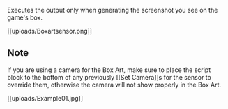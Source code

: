 Executes the output only when generating the screenshot you see on the game's box.

[[uploads/Boxartsensor.png]]

## Note
If you are using a camera for the Box Art, make sure to place the script block to the bottom of any previously [[Set Camera]]s for the sensor to override them, otherwise the camera will not show properly in the Box Art.

[[uploads/Example01.jpg]]
